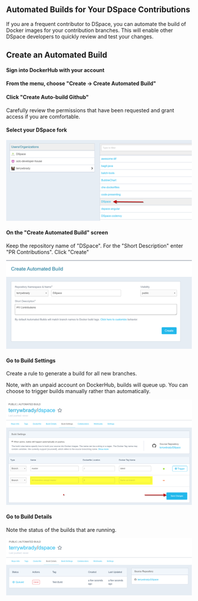 ## Automated Builds for Your DSpace Contributions

If you are a frequent contributor to DSpace, you can automate the build of Docker images for your contribution branches. 
This will enable other DSpace developers to quickly review and test your changes.

## Create an Automated Build

#### Sign into DockerHub with your account

#### From the menu, choose "Create -> Create Automated Build"

#### Click "Create Auto-build Github"
Carefully review the permissions that have been requested and grant access if you are comfortable.

#### Select your DSpace fork

![screenshot](auto2.png)

#### On the "Create Automated Build" screen
Keep the repository name of "DSpace".
For the "Short Description" enter "PR Contributions".
Click "Create"

![screenshot](auto1.png)

#### Go to Build Settings
Create a rule to generate a build for all new branches.

Note, with an unpaid account on DockerHub, builds will queue up. You can choose to trigger builds manually rather than automatically.

![screenshot](auto3.png)

#### Go to Build Details
Note the status of the builds that are running.

![screenshot](auto4.png)
